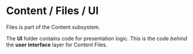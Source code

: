 # Content / Files / UI

Files is part of the Content subsystem.
  
The **UI** folder contains code for presentation logic. This is the code *behind* the **user interface** layer for Content Files.
